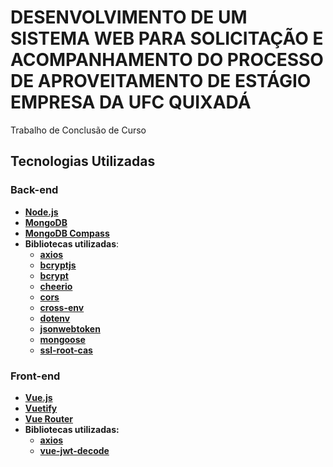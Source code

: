 # DESENVOLVIMENTO DE UM SISTEMA WEB PARA SOLICITAÇÃO E ACOMPANHAMENTO DO PROCESSO DE APROVEITAMENTO DE ESTÁGIO EMPRESA DA UFC QUIXADÁ

Trabalho de Conclusão de Curso

## Tecnologias Utilizadas

### Back-end
- **[Node.js](https://nodejs.org/en/)**
- **[MongoDB](https://www.mongodb.com/try/download/community)**
- **[MongoDB Compass](https://www.mongodb.com/products/compass)**
- **Bibliotecas utilizadas**:
  - **[axios](https://www.npmjs.com/package/axios)**
  - **[bcryptjs](https://www.npmjs.com/package/bcryptjs)**
  - **[bcrypt](https://www.npmjs.com/package/bcrypt)**
  - **[cheerio](https://www.npmjs.com/package/cheerio)**
  - **[cors](https://www.npmjs.com/package/cors)**
  - **[cross-env](https://www.npmjs.com/package/cross-env)**
  - **[dotenv](https://www.npmjs.com/package/dotenv)**
  - **[jsonwebtoken](https://www.npmjs.com/package/jsonwebtoken)**
  - **[mongoose](https://www.npmjs.com/package/mongoose)**
  - **[ssl-root-cas](https://www.npmjs.com/package/ssl-root-cas)**

### Front-end
- **[Vue.js](https://vuejs.org/)**
- **[Vuetify](https://vuejs.org/)**
- **[Vue Router](https://v3.router.vuejs.org/)**
- **Bibliotecas utilizadas:**
  - **[axios](https://www.npmjs.com/package/axios)**
  - **[vue-jwt-decode](https://www.npmjs.com/package/vue-jwt-decode)**
